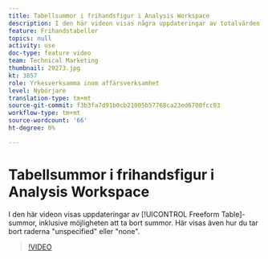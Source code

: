 ```yaml
---
title: Tabellsummor i frihandsfigur i Analysis Workspace
description: I den här videon visas några uppdateringar av totalvärden för frihandsritabellen, inklusive möjligheten att ta bort summor.
feature: Frihandstabeller
topics: null
activity: use
doc-type: feature video
team: Technical Marketing
thumbnail: 29273.jpg
kt: 3857
role: Yrkesverksamma inom affärsverksamhet
level: Nybörjare
translation-type: tm+mt
source-git-commit: f3b3fa7d91b0cb21005b57768ca23ed6700fcc03
workflow-type: tm+mt
source-wordcount: '66'
ht-degree: 0%

---
```



# Tabellsummor i frihandsfigur i Analysis Workspace

I den här videon visas uppdateringar av [!UICONTROL Freeform Table]-summor, inklusive möjligheten att ta bort summor. Här visas även hur du tar bort raderna &quot;unspecified&quot; eller &quot;none&quot;.

>[!VIDEO](https://video.tv.adobe.com/v/29273/?quality=12)
